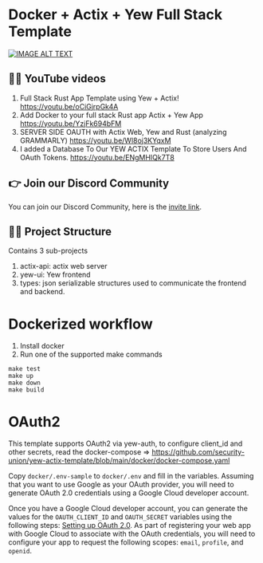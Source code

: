 # Docker + Actix + Yew Full Stack Template

[![IMAGE ALT TEXT](http://img.youtube.com/vi/oCiGjrpGk4A/maxresdefault.jpg)](https://youtu.be/oCiGjrpGk4A "YouTube video")


## 👨‍💻 YouTube videos
1. Full Stack Rust App Template using Yew + Actix! https://youtu.be/oCiGjrpGk4A
2. Add Docker to your full stack Rust app Actix + Yew App https://youtu.be/YzjFk694bFM
3. SERVER SIDE OAUTH with Actix Web, Yew and Rust (analyzing GRAMMARLY) https://youtu.be/Wl8oj3KYqxM
4. I added a Database To Our YEW ACTIX Template To Store Users And OAuth Tokens.
 https://youtu.be/ENgMHIQk7T8
 
## 👉 Join our Discord Community
You can join our Discord Community, here is the [invite link](https://discord.gg/JP38NRe4CJ).

## 👨‍💻 Project Structure

Contains 3 sub-projects

1. actix-api: actix web server
2. yew-ui: Yew frontend
3. types: json serializable structures used to communicate the frontend and backend.

# Dockerized workflow

1. Install docker
2. Run one of the supported make commands

```
make test
make up
make down
make build
```

# OAuth2

This template supports OAuth2 via yew-auth, to configure client_id and other secrets, read the docker-compose => 
https://github.com/security-union/yew-actix-template/blob/main/docker/docker-compose.yaml

Copy `docker/.env-sample` to `docker/.env` and fill in the variables. Assuming that you want to use Google as your OAuth provider, you will need to generate OAuth 2.0 credentials using a Google Cloud developer account. 

Once you have a Google Cloud developer account, you can generate the values for the `OAUTH_CLIENT_ID` and `OAUTH_SECRET` variables using the following steps: [Setting up OAuth 2.0](https://support.google.com/cloud/answer/6158849?hl=en). As part of registering your web app with Google Cloud to associate with the OAuth credentials, you will need to configure your app to request the following scopes: `email`, `profile`, and `openid`.

